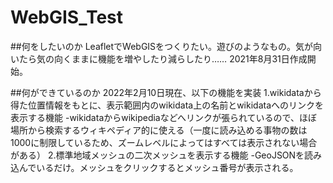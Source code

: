 # WebGIS_Test
##何をしたいのか
LeafletでWebGISをつくりたい。遊びのようなもの。気が向いたら気の向くままに機能を増やしたり減らしたり……
2021年8月31日作成開始。

##何ができているのか
2022年2月10日現在、以下の機能を実装
1.wikidataから得た位置情報をもとに、表示範囲内のwikidata上の名前とwikidataへのリンクを表示する機能
  -wikidataからwikipediaなどへリンクが張られているので、ほぼ場所から検索するウィキペディア的に使える（一度に読み込める事物の数は1000に制限しているため、ズームレベルによってはすべては表示されない場合がある）
2.標準地域メッシュの二次メッシュを表示する機能
  -GeoJSONを読み込んでいるだけ。メッシュをクリックするとメッシュ番号が表示される。
